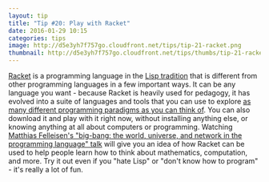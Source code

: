 ```yaml
---
layout: tip
title: "Tip #20: Play with Racket"
date: 2016-01-29 10:15
categories: tips
image: http://d5e3yh7f757go.cloudfront.net/tips/tip-21-racket.png
thumbnail: http://d5e3yh7f757go.cloudfront.net/tips/thumbs/tip-21-racket.png
---
```

<a href="https://racket-lang.org/">Racket</a> is a programming language in the <a href="https://en.wikipedia.org/wiki/Lisp_(programming_language)">Lisp tradition</a> that is different from other programming languages in a few important ways. It can be any language you want - because Racket is heavily used for pedagogy, it has evolved into a suite of languages and tools that you can use to explore <a href="https://www.info.ucl.ac.be/~pvr/paradigmsDIAGRAMeng108.pdf">as many different programming paradigms as you can think of</a>. You can also download it and play with it right now, without installing anything else, or knowing anything at all about computers or programming. Watching <a href="https://www.youtube.com/watch?v=ayoofXuKqMY">Matthias Felleisen's "big-bang: the world, universe, and network in the programming language" talk</a> will give you an idea of how Racket can be used to help people learn how to think about mathematics, computation, and more. Try it out even if you "hate Lisp" or "don't know how to program" - it's really a lot of fun.
